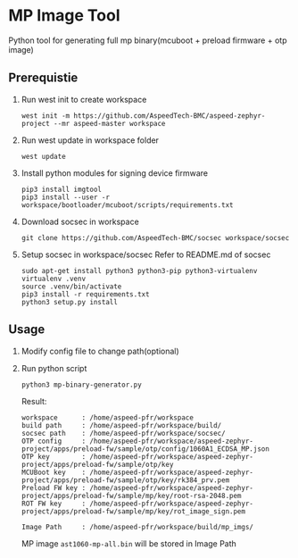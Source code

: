 # MP Image Tool

Python tool for generating full mp binary(mcuboot + preload firmware + otp image)

## Prerequistie
1. Run west init to create workspace
   ```
   west init -m https://github.com/AspeedTech-BMC/aspeed-zephyr-project --mr aspeed-master workspace
   ```
2. Run west update in workspace folder
   ```
   west update
   ```
3. Install python modules for signing device firmware
   ```
   pip3 install imgtool
   pip3 install --user -r workspace/bootloader/mcuboot/scripts/requirements.txt
   ```
4. Download socsec in workspace
   ```
   git clone https://github.com/AspeedTech-BMC/socsec workspace/socsec
   ```
5. Setup socsec in workspace/socsec
   Refer to README.md of socsec
   ```
   sudo apt-get install python3 python3-pip python3-virtualenv
   virtualenv .venv
   source .venv/bin/activate
   pip3 install -r requirements.txt
   python3 setup.py install
   ```

## Usage
1. Modify config file to change path(optional)

2. Run python script
   ```
   python3 mp-binary-generator.py
   ```
   Result:

   ```
   workspace      : /home/aspeed-pfr/workspace
   build path     : /home/aspeed-pfr/workspace/build/
   socsec path    : /home/aspeed-pfr/workspace/socsec/
   OTP config     : /home/aspeed-pfr/workspace/aspeed-zephyr-project/apps/preload-fw/sample/otp/config/1060A1_ECDSA_MP.json
   OTP key        : /home/aspeed-pfr/workspace/aspeed-zephyr-project/apps/preload-fw/sample/otp/key
   MCUBoot key    : /home/aspeed-pfr/workspace/aspeed-zephyr-project/apps/preload-fw/sample/otp/key/rk384_prv.pem
   Preload FW key : /home/aspeed-pfr/workspace/aspeed-zephyr-project/apps/preload-fw/sample/mp/key/root-rsa-2048.pem
   ROT FW key     : /home/aspeed-pfr/workspace/aspeed-zephyr-project/apps/preload-fw/sample/mp/key/rot_image_sign.pem
   
   Image Path     : /home/aspeed-pfr/workspace/build/mp_imgs/
   
   ```
   MP image `ast1060-mp-all.bin` will be stored in Image Path

